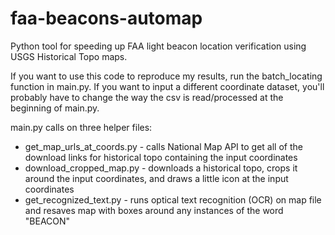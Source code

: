 # faa-beacons-automap
Python tool for speeding up FAA light beacon location verification using USGS Historical Topo maps.

If you want to use this code to reproduce my results, run the batch_locating function in main.py.
If you want to input a different coordinate dataset, you'll probably have to change the way the csv is read/processed at the beginning of main.py.

main.py calls on three helper files:
- get_map_urls_at_coords.py - calls National Map API to get all of the download links for historical topo containing the input coordinates
- download_cropped_map.py - downloads a historical topo, crops it around the input coordinates, and draws a little icon at the input coordinates
- get_recognized_text.py - runs optical text recognition (OCR) on map file and resaves map with boxes around any instances of the word "BEACON"
